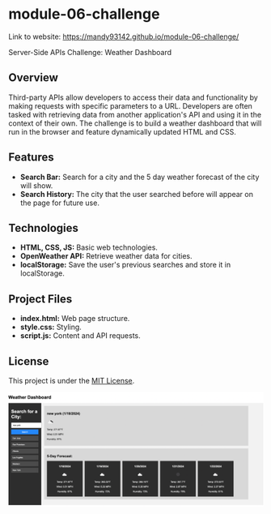 # module-06-challenge

Link to website: https://mandy93142.github.io/module-06-challenge/

Server-Side APIs Challenge: Weather Dashboard

## Overview
Third-party APIs allow developers to access their data and functionality by making requests with specific parameters to a URL. Developers are often tasked with retrieving data from another application's API and using it in the context of their own. The challenge is to build a weather dashboard that will run in the browser and feature dynamically updated HTML and CSS.

## Features

- **Search Bar:** Search for a city and the 5 day weather forecast of the city will show.
- **Search History:** The city that the user searched before will appear on the page for future use. 

## Technologies

- **HTML, CSS, JS:** Basic web technologies.
- **OpenWeather API:** Retrieve weather data for cities.
- **localStorage:** Save the user's previous searches and store it in localStorage.

## Project Files

- **index.html:** Web page structure.
- **style.css:** Styling.
- **script.js:** Content and API requests.

## License

This project is under the [MIT License](LICENSE).

![Weather Dashboard](./assets/Screen%20Shot%202024-01-18%20at%208.03.18%20PM.png)
